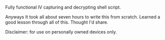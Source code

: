 Fully functional IV capturing and decrypting shell script.


Anyways
It took all about seven hours to write this from scratch.
Learned a good lesson through all of this. Thought I'd share.


Disclaimer: for use on personally owned devices only.